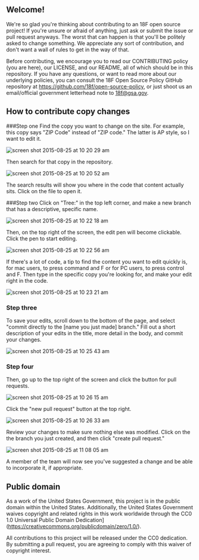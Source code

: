 ## Welcome!

We're so glad you're thinking about contributing to an 18F open source project! If you're unsure or afraid of anything, just ask or submit the issue or pull request anyways. The worst that can happen is that you'll be politely asked to change something. We appreciate any sort of contribution, and don't want a wall of rules to get in the way of that.

Before contributing, we encourage you to read our CONTRIBUTING policy (you are here), our LICENSE, and our README, all of which should be in this repository. If you have any questions, or want to read more about our underlying policies, you can consult the 18F Open Source Policy GitHub repository at https://github.com/18f/open-source-policy, or just shoot us an email/official government letterhead note to [18f@gsa.gov](mailto:18f@gsa.gov).

## How to contribute copy changes

###Step one
Find the copy you want to change on the site. For example, this copy says "ZIP Code" instead of "ZIP code." The latter is AP style, so I want to edit it.

![screen shot 2015-08-25 at 10 20 29 am](https://cloud.githubusercontent.com/assets/1626026/9469255/106033ca-4b14-11e5-93a2-04389efdf026.png)

Then search for that copy in the repository.

![screen shot 2015-08-25 at 10 20 52 am](https://cloud.githubusercontent.com/assets/1626026/9469258/106b170e-4b14-11e5-8aa9-9420eda5afb3.png)

The search results will show you where in the code that content actually sits. Click on the file to open it.

###Step two
Click on "Tree:" in the top left corner, and make a new branch that has a descriptive, specific name.

![screen shot 2015-08-25 at 10 22 18 am](https://cloud.githubusercontent.com/assets/1626026/9469257/10681d92-4b14-11e5-8b6b-e9c179736cdf.png)

Then, on the top right of the screen, the edit pen will become clickable. Click the pen to start editing.

![screen shot 2015-08-25 at 10 22 56 am](https://cloud.githubusercontent.com/assets/1626026/9469260/107147f0-4b14-11e5-9fe4-7211e37c4c72.png)

If there's a lot of code, a tip to find the content you want to edit quickly is, for mac users, to press command and F or for PC users, to press control and F. Then type in the specific copy you're looking for, and make your edit right in the code.

![screen shot 2015-08-25 at 10 23 21 am](https://cloud.githubusercontent.com/assets/1626026/9469261/10722332-4b14-11e5-9a62-7cc4d1bbce4f.png)

### Step three
To save your edits, scroll down to the bottom of the page, and select "commit directly to the [name you just made] branch." Fill out a short description of your edits in the title, more detail in the body, and commit your changes.

![screen shot 2015-08-25 at 10 25 43 am](https://cloud.githubusercontent.com/assets/1626026/9469263/10732372-4b14-11e5-97c7-79c7cca30397.png)

### Step four
Then, go up to the top right of the screen and click the button for pull requests.

![screen shot 2015-08-25 at 10 26 15 am](https://cloud.githubusercontent.com/assets/1626026/9469264/1075ef4e-4b14-11e5-9519-868d217b2059.png)

Click the "new pull request" button at the top right.

![screen shot 2015-08-25 at 10 26 33 am](https://cloud.githubusercontent.com/assets/1626026/9469247/06f6e8ec-4b14-11e5-9a53-a7b44d915579.png)

Review your changes to make sure nothing else was modified.
Click on the the branch you just created, and then click "create pull request."

![screen shot 2015-08-25 at 11 08 05 am](https://cloud.githubusercontent.com/assets/1626026/9470354/9d606fec-4b19-11e5-9b0c-69308953819a.png)

A member of the team will now see you've suggested a change and be able to incorporate it, if appropriate.

## Public domain

As a work of the United States Government, this project is in the public domain within the United
States. Additionally, the United States Government waives copyright and related rights in this work worldwide through the CC0 1.0 Universal Public Domain Dedication](https://creativecommons.org/publicdomain/zero/1.0/).

All contributions to this project will be released under the CC0 dedication. By submitting a pull request, you are agreeing to comply with this waiver of copyright interest.
